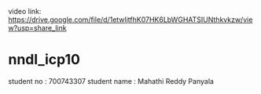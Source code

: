 video link: https://drive.google.com/file/d/1etwljtfhK07HK6LbWGHATSIUNthkvkzw/view?usp=share_link
# nndl_icp10
student no   : 700743307
student name : Mahathi Reddy Panyala

